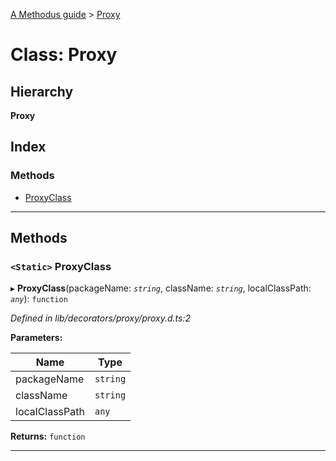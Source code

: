 [A Methodus guide](../README.md) > [Proxy](../classes/proxy.md)

# Class: Proxy

## Hierarchy

**Proxy**

## Index

### Methods

* [ProxyClass](proxy.md#proxyclass)

---

## Methods

<a id="proxyclass"></a>

### `<Static>` ProxyClass

▸ **ProxyClass**(packageName: *`string`*, className: *`string`*, localClassPath: *`any`*): `function`

*Defined in lib/decorators/proxy/proxy.d.ts:2*

**Parameters:**

| Name | Type |
| ------ | ------ |
| packageName | `string` |
| className | `string` |
| localClassPath | `any` |

**Returns:** `function`

___

